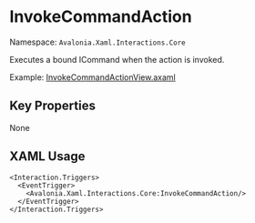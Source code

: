 # InvokeCommandAction

Namespace: `Avalonia.Xaml.Interactions.Core`

Executes a bound ICommand when the action is invoked.

Example: [InvokeCommandActionView.axaml](samples/BehaviorsTestApplication/Views/Pages/InvokeCommandActionView.axaml)

## Key Properties
None

## XAML Usage
```xaml
<Interaction.Triggers>
  <EventTrigger>
    <Avalonia.Xaml.Interactions.Core:InvokeCommandAction/>
  </EventTrigger>
</Interaction.Triggers>
```
